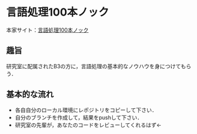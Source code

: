# 言語処理100本ノック
本家サイト：[言語処理100本ノック](http://www.cl.ecei.tohoku.ac.jp/index.php?%E8%A8%80%E8%AA%9E%E5%87%A6%E7%90%86100%E6%9C%AC%E3%83%8E%E3%83%83%E3%82%AF)

## 趣旨
研究室に配属されたB3の方に，言語処理の基本的なノウハウを身につけてもらう．

## 基本的な流れ
* 各自自分のローカル環境にレポジトリをコピーして下さい．
* 自分のブランチを作成して，結果をpushして下さい．
* 研究室の先輩が，あなたのコードをレビューしてくれるはず←
